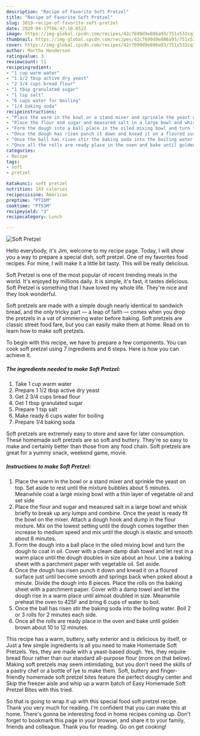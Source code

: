 ```yaml
---
description: "Recipe of Favorite Soft Pretzel"
title: "Recipe of Favorite Soft Pretzel"
slug: 3019-recipe-of-favorite-soft-pretzel
date: 2020-04-17T06:47:18.652Z
image: https://img-global.cpcdn.com/recipes/42c7699d9e886a93/751x532cq70/soft-pretzel-recipe-main-photo.jpg
thumbnail: https://img-global.cpcdn.com/recipes/42c7699d9e886a93/751x532cq70/soft-pretzel-recipe-main-photo.jpg
cover: https://img-global.cpcdn.com/recipes/42c7699d9e886a93/751x532cq70/soft-pretzel-recipe-main-photo.jpg
author: Martha Henderson
ratingvalue: 3
reviewcount: 11
recipeingredient:
- "1 cup warm water"
- "1 1/2 tbsp active dry yeast"
- "2 3/4 cups bread flour"
- "1 tbsp granulated sugar"
- "1 tsp salt"
- "6 cups water for boiling"
- "1/4 baking soda"
recipeinstructions:
- "Place the warm in the bowl or a stand mixer and sprinkle the yeast on top. Set aside to rest until the mixture bubbles about 5 minutes. Meanwhile coat a large mixing bowl with a thin layer of vegetable oil and set side"
- "Place the flour and sugar and measured salt in a large bowl and whisk briefly to break up any lumps and combine. Once the yeast is ready fit the bowl on the mixer. Attach a dough hook and dump in the flour mixture. Mix on the lowest setting until the dough comes together then increase to medium speed and mix until the dough is elastic and smooth about 8 minutes."
- "Form the dough into a ball place in the oiled mixing bowl and turn the dough to coat in oil. Cover with a cleam damp diah towel and let rest in a warm place until the dough doubles in size about an hour. Line a baking sheet with a parchment paper with vegetable oil. Set aside."
- "Once the dough has risen punch it down and knead it on a floured surface just until become smooth and springs back when poked about a minute. Divide the dough into 8 pieces. Place the rolls on the baking sheet with a parchment paper. Cover with a damp towel and let the dough rise in a warm place until almoat doubled in size. Meanwhile preheat the oven to 425F and bring 6 cups of water to boil."
- "Once the ball has risen stir the baking soda into the boiling water. Boil 2 or 3 rolls for 2 minutes each side."
- "Once all the rolls are ready place in the oven and bake until golden brown about 10 to 12 minutes."
categories:
- Recipe
tags:
- soft
- pretzel

katakunci: soft pretzel 
nutrition: 143 calories
recipecuisine: American
preptime: "PT16M"
cooktime: "PT53M"
recipeyield: "3"
recipecategory: Lunch

---
```



![Soft Pretzel](https://img-global.cpcdn.com/recipes/42c7699d9e886a93/751x532cq70/soft-pretzel-recipe-main-photo.jpg)

Hello everybody, it's Jim, welcome to my recipe page. Today, I will show you a way to prepare a special dish, soft pretzel. One of my favorites food recipes. For mine, I will make it a little bit tasty. This will be really delicious.

Soft Pretzel is one of the most popular of recent trending meals in the world. It's enjoyed by millions daily. It is simple, it's fast, it tastes delicious. Soft Pretzel is something that I have loved my whole life. They're nice and they look wonderful.

Soft pretzels are made with a simple dough nearly identical to sandwich bread, and the only tricky part — a leap of faith — comes when you drop the pretzels in a vat of simmering water before baking. Soft pretzels are classic street food fare, but you can easily make them at home. Read on to learn how to make soft pretzels.


To begin with this recipe, we have to prepare a few components. You can cook soft pretzel using 7 ingredients and 6 steps. Here is how you can achieve it.

<!--inarticleads1-->

##### The ingredients needed to make Soft Pretzel:

1. Take 1 cup warm water
1. Prepare 1 1/2 tbsp active dry yeast
1. Get 2 3/4 cups bread flour
1. Get 1 tbsp granulated sugar
1. Prepare 1 tsp salt
1. Make ready 6 cups water for boiling
1. Prepare 1/4 baking soda


Soft pretzels are extremely easy to store and save for later consumption. These homemade soft pretzels are so soft and buttery. They&#39;re so easy to make and certainly better than those from any food chain. Soft pretzels are great for a yummy snack, weekend game, movie. 

<!--inarticleads2-->

##### Instructions to make Soft Pretzel:

1. Place the warm in the bowl or a stand mixer and sprinkle the yeast on top. Set aside to rest until the mixture bubbles about 5 minutes. Meanwhile coat a large mixing bowl with a thin layer of vegetable oil and set side
1. Place the flour and sugar and measured salt in a large bowl and whisk briefly to break up any lumps and combine. Once the yeast is ready fit the bowl on the mixer. Attach a dough hook and dump in the flour mixture. Mix on the lowest setting until the dough comes together then increase to medium speed and mix until the dough is elastic and smooth about 8 minutes.
1. Form the dough into a ball place in the oiled mixing bowl and turn the dough to coat in oil. Cover with a cleam damp diah towel and let rest in a warm place until the dough doubles in size about an hour. Line a baking sheet with a parchment paper with vegetable oil. Set aside.
1. Once the dough has risen punch it down and knead it on a floured surface just until become smooth and springs back when poked about a minute. Divide the dough into 8 pieces. Place the rolls on the baking sheet with a parchment paper. Cover with a damp towel and let the dough rise in a warm place until almoat doubled in size. Meanwhile preheat the oven to 425F and bring 6 cups of water to boil.
1. Once the ball has risen stir the baking soda into the boiling water. Boil 2 or 3 rolls for 2 minutes each side.
1. Once all the rolls are ready place in the oven and bake until golden brown about 10 to 12 minutes.


This recipe has a warm, buttery, salty exterior and is delicious by itself, or Just a few simple ingredients is all you need to make Homemade Soft Pretzels. Yes, they are made with a yeast-based dough. Yes, they require bread flour rather than our standard all-purpose flour (more on that below). Making soft pretzels may seem intimidating, but you don&#39;t need the skills of a pastry chef or a bottle of lye to make them. Soft, buttery and finger-friendly homemade soft pretzel bites feature the perfect doughy center and Skip the freezer aisle and whip up a warm batch of Easy Homemade Soft Pretzel Bites with this tried. 

So that is going to wrap it up with this special food soft pretzel recipe. Thank you very much for reading. I'm confident that you can make this at home. There's gonna be interesting food in home recipes coming up. Don't forget to bookmark this page in your browser, and share it to your family, friends and colleague. Thank you for reading. Go on get cooking!
